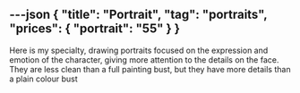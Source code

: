 ---json
{
"title": "Portrait",
"tag": "portraits",
"prices": {
    "portrait": "55"
}
}
---
Here is my specialty, drawing portraits focused on the expression and emotion of the character, giving more attention to the details on the face. They are less clean than a full painting bust, but they have more details than a plain colour bust